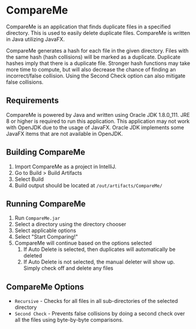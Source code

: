 # CompareMe
CompareMe is an application that finds duplicate files in a specified directory. This is used to easily delete duplicate files. CompareMe is written in Java utilizing JavaFX. 

CompareMe generates a hash for each file in the given directory. Files with the same hash (hash collisions) will be marked as a duplicate. Duplicate hashes imply that there is a duplicate file. Stronger hash functions may take more time to compute, but will also decrease the chance of finding an incorrect/false collision. Using the Second Check option can also mitigate false collisions.

## Requirements
CompareMe is powered by Java and written using Oracle JDK 1.8.0_111. JRE 8 or higher is required to run this application. This application may not work with OpenJDK due to the usage of JavaFX. Oracle JDK implements some JavaFX items that are not available in OpenJDK.
 
## Building CompareMe
 1. Import CompareMe as a project in IntelliJ.
 2. Go to Build > Build Artifacts
 3. Select Build
 4. Build output should be located at `/out/artifacts/CompareMe/`
 
## Running CompareMe
 1. Run `CompareMe.jar`
 2. Select a directory using the directory chooser
 3. Select applicable options
 4. Select "Start Comparing!"
 5. CompareMe will continue based on the options selected
    1. If Auto Delete is selected, then duplicates will automatically be deleted
    2. If Auto Delete is not selected, the manual deleter will show up. Simply check off and delete any files

## CompareMe Options
 * `Recursive` - Checks for all files in all sub-directories of the selected directory
 * `Second Check` - Prevents false collisions by doing a second check over all the files using byte-by-byte comparisons.